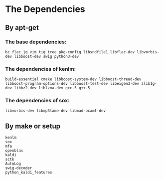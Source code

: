 # The Dependencies
## By apt-get
### The base dependencies:
```
bc flac jq vim tig tree pkg-config libsndfile1 libflac-dev libvorbis-dev libboost-dev swig python3-dev
```
### The dependencies of kenlm:
```
build-essential cmake libboost-system-dev libboost-thread-dev libboost-program-options-dev libboost-test-dev libeigen3-dev zlib1g-dev libbz2-dev liblzma-dev gcc-5 g++-5
```
### The dependencies of sox:
```
libvorbis-dev libmp3lame-dev libmad-ocaml-dev
```
## By make or setup
```
kenlm
sox
mfa
openblas
kaldi
sctk
AutoLog
swig-decoder
python_kaldi_features
```
